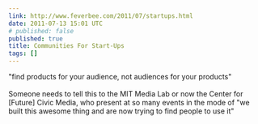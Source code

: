 ```yaml
---
link: http://www.feverbee.com/2011/07/startups.html
date: 2011-07-13 15:01 UTC
# published: false
published: true
title: Communities For Start-Ups
tags: []
---
```


"find products for your audience, not audiences for your products"<br><br>Someone needs to tell this to the MIT Media Lab or now the Center for [Future] Civic Media, who present at so many events in the mode of "we built this awesome thing and are now trying to find people to use it"
